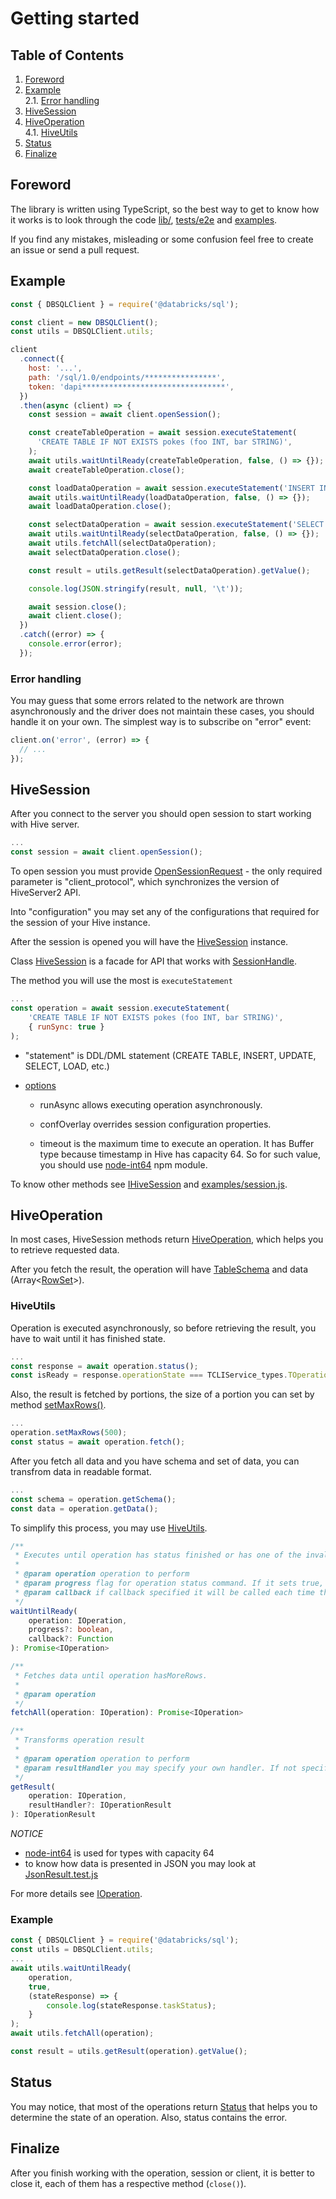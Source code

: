 # Getting started

## Table of Contents

1. [Foreword](#foreword)
2. [Example](#example) \
   2.1. [Error handling](#error-handling)
3. [HiveSession](#hivesession)
4. [HiveOperation](#hiveoperation) \
   4.1. [HiveUtils](#hiveutils)
5. [Status](#status)
6. [Finalize](#finalize)

## Foreword

The library is written using TypeScript, so the best way to get to know how it works is to look through the code [lib/](/lib/), [tests/e2e](/tests/e2e/) and [examples](/examples).

If you find any mistakes, misleading or some confusion feel free to create an issue or send a pull request.

## Example

```javascript
const { DBSQLClient } = require('@databricks/sql');

const client = new DBSQLClient();
const utils = DBSQLClient.utils;

client
  .connect({
    host: '...',
    path: '/sql/1.0/endpoints/****************',
    token: 'dapi********************************',
  })
  .then(async (client) => {
    const session = await client.openSession();

    const createTableOperation = await session.executeStatement(
      'CREATE TABLE IF NOT EXISTS pokes (foo INT, bar STRING)',
    );
    await utils.waitUntilReady(createTableOperation, false, () => {});
    await createTableOperation.close();

    const loadDataOperation = await session.executeStatement('INSERT INTO pokes VALUES(123, "Hello, world!"');
    await utils.waitUntilReady(loadDataOperation, false, () => {});
    await loadDataOperation.close();

    const selectDataOperation = await session.executeStatement('SELECT * FROM pokes', { runAsync: true });
    await utils.waitUntilReady(selectDataOperation, false, () => {});
    await utils.fetchAll(selectDataOperation);
    await selectDataOperation.close();

    const result = utils.getResult(selectDataOperation).getValue();

    console.log(JSON.stringify(result, null, '\t'));

    await session.close();
    await client.close();
  })
  .catch((error) => {
    console.error(error);
  });
```

### Error handling

You may guess that some errors related to the network are thrown asynchronously and the driver does not maintain these cases, you should handle it on your own. The simplest way is to subscribe on "error" event:

```javascript
client.on('error', (error) => {
  // ...
});
```

## HiveSession

After you connect to the server you should open session to start working with Hive server.

```javascript
...
const session = await client.openSession();
```

To open session you must provide [OpenSessionRequest](/lib/hive/Commands/OpenSessionCommand.ts#L20) - the only required parameter is "client_protocol", which synchronizes the version of HiveServer2 API.

Into "configuration" you may set any of the configurations that required for the session of your Hive instance.

After the session is opened you will have the [HiveSession](/lib/HiveSession.ts) instance.

Class [HiveSession](/lib/HiveSession.ts) is a facade for API that works with [SessionHandle](/lib/hive/Types/index.ts#L77).

The method you will use the most is `executeStatement`

```javascript
...
const operation = await session.executeStatement(
    'CREATE TABLE IF NOT EXISTS pokes (foo INT, bar STRING)',
    { runSync: true }
);
```

- "statement" is DDL/DML statement (CREATE TABLE, INSERT, UPDATE, SELECT, LOAD, etc.)

- [options](/lib/contracts/IHiveSession.ts#L14)

  - runAsync allows executing operation asynchronously.

  - confOverlay overrides session configuration properties.

  - timeout is the maximum time to execute an operation. It has Buffer type because timestamp in Hive has capacity 64. So for such value, you should use [node-int64](https://www.npmjs.com/package/node-int64) npm module.

To know other methods see [IHiveSession](/lib/contracts/IHiveSession.ts) and [examples/session.js](/examples/session.js).

## HiveOperation

In most cases, HiveSession methods return [HiveOperation](/lib/HiveOperation.ts), which helps you to retrieve requested data.

After you fetch the result, the operation will have [TableSchema](/lib/hive/Types/index.ts#L143) and data (Array<[RowSet](/lib/hive/Types/index.ts#L218)>).

### HiveUtils

Operation is executed asynchronously, so before retrieving the result, you have to wait until it has finished state.

```javascript
...
const response = await operation.status();
const isReady = response.operationState === TCLIService_types.TOperationState.FINISHED_STATE;
```

Also, the result is fetched by portions, the size of a portion you can set by method [setMaxRows()](/lib/HiveOperation.ts#L115).

```javascript
...
operation.setMaxRows(500);
const status = await operation.fetch();
```

After you fetch all data and you have schema and set of data, you can transfrom data in readable format.

```javascript
...
const schema = operation.getSchema();
const data = operation.getData();
```

To simplify this process, you may use [HiveUtils](/lib/utils/HiveUtils.ts).

```typescript
/**
 * Executes until operation has status finished or has one of the invalid states.
 *
 * @param operation operation to perform
 * @param progress flag for operation status command. If it sets true, response will include progressUpdateResponse with progress information
 * @param callback if callback specified it will be called each time the operation status response received and it will be passed as first parameter
 */
waitUntilReady(
    operation: IOperation,
    progress?: boolean,
    callback?: Function
): Promise<IOperation>

/**
 * Fetches data until operation hasMoreRows.
 *
 * @param operation
 */
fetchAll(operation: IOperation): Promise<IOperation>

/**
 * Transforms operation result
 *
 * @param operation operation to perform
 * @param resultHandler you may specify your own handler. If not specified the result is transformed to JSON
 */
getResult(
    operation: IOperation,
    resultHandler?: IOperationResult
): IOperationResult
```

_NOTICE_

- [node-int64](https://www.npmjs.com/package/node-int64) is used for types with capacity 64
- to know how data is presented in JSON you may look at [JsonResult.test.js](/tests/unit/result/JsonResult.test.js)

For more details see [IOperation](/lib/contracts/IOperation.ts).

### Example

```javascript
const { DBSQLClient } = require('@databricks/sql');
const utils = DBSQLClient.utils;
...
await utils.waitUntilReady(
    operation,
    true,
    (stateResponse) => {
        console.log(stateResponse.taskStatus);
    }
);
await utils.fetchAll(operation);

const result = utils.getResult(operation).getValue();
```

## Status

You may notice, that most of the operations return [Status](/lib/dto/Status.ts) that helps you to determine the state of an operation. Also, status contains the error.

## Finalize

After you finish working with the operation, session or client, it is better to close it, each of them has a respective method (`close()`).
